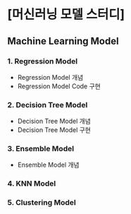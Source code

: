 # [머신러닝 모델 스터디]
## Machine Learning Model

### 1. Regression Model
  * Regression Model 개념
  * Regression Model Code 구현
  
### 2. Decision Tree Model
  * Decision Tree Model 개념
  * Decision Tree Model 구현

### 3. Ensemble Model
  * Ensemble Model 개념
### 4. KNN Model

### 5. Clustering Model
